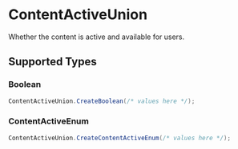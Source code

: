 # ContentActiveUnion

Whether the content is active and available for users.


## Supported Types

### Boolean

```csharp
ContentActiveUnion.CreateBoolean(/* values here */);
```

### ContentActiveEnum

```csharp
ContentActiveUnion.CreateContentActiveEnum(/* values here */);
```

